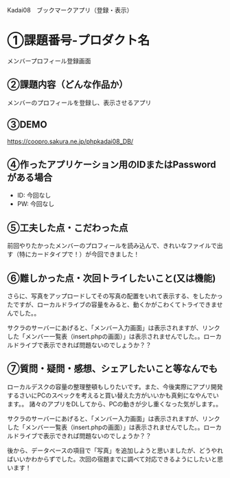 Kadai08　ブックマークアプリ（登録・表示）

# ①課題番号-プロダクト名
メンバープロフィール登録画面



## ②課題内容（どんな作品か）
メンバーのプロフィールを登録し、表示させるアプリ

## ③DEMO
https://coopro.sakura.ne.jp/phpkadai08_DB/


## ④作ったアプリケーション用のIDまたはPasswordがある場合

- ID: 今回なし
- PW: 今回なし

## ⑤工夫した点・こだわった点
前回やりたかったメンバーのプロフィールを読み込んで、きれいなファイルで出す（特にカードタイプで！）が今回できました！



## ⑥難しかった点・次回トライしたいこと(又は機能)

さらに、写真をアップロードしてその写真の配置をいれて表示する、をしたかったですが、ローカルドライブの容量をみると、動くかがこわくてトライできませんでした。。

サクラのサーバーにあげると、「メンバー入力画面」は表示されますが、リンクした「メンバー一覧表（insert.phpの画面）」は表示されませんでした。。ローカルドライブで表示できれば問題ないのでしょうか？？


## ⑦質問・疑問・感想、シェアしたいこと等なんでも

ローカルデスクの容量の整理整頓もしりたいです。また、今後実際にアプリ開発するさいにPCのスペックを考えると買い替えた方がいいかも真剣になやんでいます。。
諸々のアプリをDLしてから、PCの動きが少し重くなった気がします。。

サクラのサーバーにあげると、「メンバー入力画面」は表示されますが、リンクした「メンバー一覧表（insert.phpの画面）」は表示されませんでした。。ローカルドライブで表示できれば問題ないのでしょうか？？

後から、データベースの項目で「写真」を追加しようと思いましたが、どうやればいいかわからずでした。次回の宿題までに調べて対応できるようにしたいと思います！

